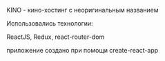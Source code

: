 KINO - кино-хостинг с неоригинальным названием


Использовались технологии:

ReactJS, Redux, react-router-dom

приложение создано при помощи create-react-app